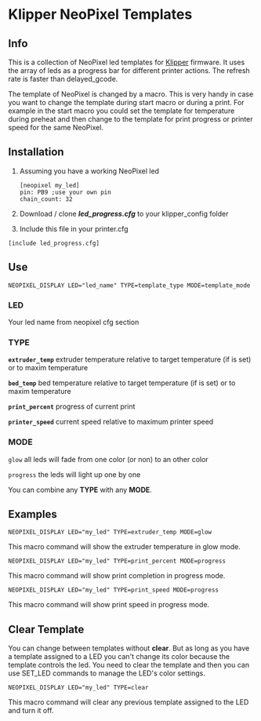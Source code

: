 # Klipper NeoPixel Templates

## Info

This is a collection of NeoPixel led templates for [Klipper](https://github.com/Klipper3d/klipper) firmware. It uses the array of leds as a progress bar for different printer actions. The refresh rate is faster than delayed_gcode.

The template of NeoPixel is changed by a macro. This is very handy in case you want to change the template during start macro or during a print. For example in the start macro you could set the template for temperature during preheat and then change to the template for print progress or printer speed for the same NeoPixel.

## Installation

1. Assuming you have a working NeoPixel led
   
   ```
   [neopixel my_led]
   pin: PB9 ;use your own pin
   chain_count: 32
   ```

2. Download / clone ***led_progress.cfg*** to your klipper_config folder

3. Include this file in your printer.cfg

```
[include led_progress.cfg]
```

## Use

```
NEOPIXEL_DISPLAY LED="led_name" TYPE=template_type MODE=template_mode
```

### LED

Your led name from neopixel cfg section

### TYPE

**`extruder_temp`**  extruder temperature relative to target temperature (if is set) or to maxim temperature

**`bed_temp`**  bed temperature relative to target temperature (if is set) or to maxim temperature

**`print_percent`** progress of current print

**`printer_speed`** current speed relative to maximum printer speed

### MODE

`glow` all leds will fade from one color (or non) to an other color

`progress` the leds will light up one by one

You can combine any **TYPE** with any **MODE**.

## Examples

```
NEOPIXEL_DISPLAY LED="my_led" TYPE=extruder_temp MODE=glow
```

This macro command will show the extruder temperature in glow mode.

```
NEOPIXEL_DISPLAY LED="my_led" TYPE=print_percent MODE=progress
```

This macro command will show print completion in progress mode. 

```
NEOPIXEL_DISPLAY LED="my_led" TYPE=print_speed MODE=progress
```

This macro command will show print speed in progress mode.

## Clear Template

You can change between templates without **clear**. But as long as you have a template assigned to a LED you can't change its color because the template controls the led. You need to clear the template and then you can use SET_LED commands to manage the LED's color settings.

```
NEOPIXEL_DISPLAY LED="my_led" TYPE=clear
```

This macro command will clear any previous template assigned to the LED and turn it off.
